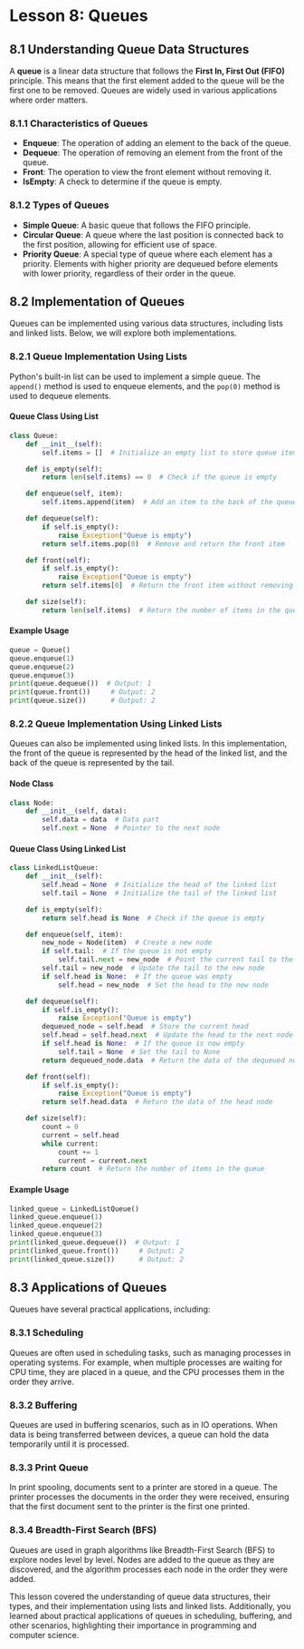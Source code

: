 # Lesson 8: Queues

## 8.1 Understanding Queue Data Structures

A **queue** is a linear data structure that follows the **First In, First Out (FIFO)** principle. This means that the first element added to the queue will be the first one to be removed. Queues are widely used in various applications where order matters.

### 8.1.1 Characteristics of Queues
- **Enqueue**: The operation of adding an element to the back of the queue.
- **Dequeue**: The operation of removing an element from the front of the queue.
- **Front**: The operation to view the front element without removing it.
- **IsEmpty**: A check to determine if the queue is empty.

### 8.1.2 Types of Queues
- **Simple Queue**: A basic queue that follows the FIFO principle.
- **Circular Queue**: A queue where the last position is connected back to the first position, allowing for efficient use of space.
- **Priority Queue**: A special type of queue where each element has a priority. Elements with higher priority are dequeued before elements with lower priority, regardless of their order in the queue.

## 8.2 Implementation of Queues

Queues can be implemented using various data structures, including lists and linked lists. Below, we will explore both implementations.

### 8.2.1 Queue Implementation Using Lists
Python's built-in list can be used to implement a simple queue. The `append()` method is used to enqueue elements, and the `pop(0)` method is used to dequeue elements.

#### Queue Class Using List
```python
class Queue:
    def __init__(self):
        self.items = []  # Initialize an empty list to store queue items

    def is_empty(self):
        return len(self.items) == 0  # Check if the queue is empty

    def enqueue(self, item):
        self.items.append(item)  # Add an item to the back of the queue

    def dequeue(self):
        if self.is_empty():
            raise Exception("Queue is empty")
        return self.items.pop(0)  # Remove and return the front item

    def front(self):
        if self.is_empty():
            raise Exception("Queue is empty")
        return self.items[0]  # Return the front item without removing it

    def size(self):
        return len(self.items)  # Return the number of items in the queue
```

#### Example Usage
```python
queue = Queue()
queue.enqueue(1)
queue.enqueue(2)
queue.enqueue(3)
print(queue.dequeue())  # Output: 1
print(queue.front())     # Output: 2
print(queue.size())      # Output: 2
```

### 8.2.2 Queue Implementation Using Linked Lists
Queues can also be implemented using linked lists. In this implementation, the front of the queue is represented by the head of the linked list, and the back of the queue is represented by the tail.

#### Node Class
```python
class Node:
    def __init__(self, data):
        self.data = data  # Data part
        self.next = None  # Pointer to the next node
```

#### Queue Class Using Linked List
```python
class LinkedListQueue:
    def __init__(self):
        self.head = None  # Initialize the head of the linked list
        self.tail = None  # Initialize the tail of the linked list

    def is_empty(self):
        return self.head is None  # Check if the queue is empty

    def enqueue(self, item):
        new_node = Node(item)  # Create a new node
        if self.tail:  # If the queue is not empty
            self.tail.next = new_node  # Point the current tail to the new node
        self.tail = new_node  # Update the tail to the new node
        if self.head is None:  # If the queue was empty
            self.head = new_node  # Set the head to the new node

    def dequeue(self):
        if self.is_empty():
            raise Exception("Queue is empty")
        dequeued_node = self.head  # Store the current head
        self.head = self.head.next  # Update the head to the next node
        if self.head is None:  # If the queue is now empty
            self.tail = None  # Set the tail to None
        return dequeued_node.data  # Return the data of the dequeued node

    def front(self):
        if self.is_empty():
            raise Exception("Queue is empty")
        return self.head.data  # Return the data of the head node

    def size(self):
        count = 0
        current = self.head
        while current:
            count += 1
            current = current.next
        return count  # Return the number of items in the queue
```

#### Example Usage
```python
linked_queue = LinkedListQueue()
linked_queue.enqueue(1)
linked_queue.enqueue(2)
linked_queue.enqueue(3)
print(linked_queue.dequeue())  # Output: 1
print(linked_queue.front())     # Output: 2
print(linked_queue.size())      # Output: 2
```

## 8.3 Applications of Queues

Queues have several practical applications, including:

### 8.3.1 Scheduling
Queues are often used in scheduling tasks, such as managing processes in operating systems. For example, when multiple processes are waiting for CPU time, they are placed in a queue, and the CPU processes them in the order they arrive.

### 8.3.2 Buffering
Queues are used in buffering scenarios, such as in IO operations. When data is being transferred between devices, a queue can hold the data temporarily until it is processed.

### 8.3.3 Print Queue
In print spooling, documents sent to a printer are stored in a queue. The printer processes the documents in the order they were received, ensuring that the first document sent to the printer is the first one printed.

### 8.3.4 Breadth-First Search (BFS)
Queues are used in graph algorithms like Breadth-First Search (BFS) to explore nodes level by level. Nodes are added to the queue as they are discovered, and the algorithm processes each node in the order they were added.

This lesson covered the understanding of queue data structures, their types, and their implementation using lists and linked lists. Additionally, you learned about practical applications of queues in scheduling, buffering, and other scenarios, highlighting their importance in programming and computer science.